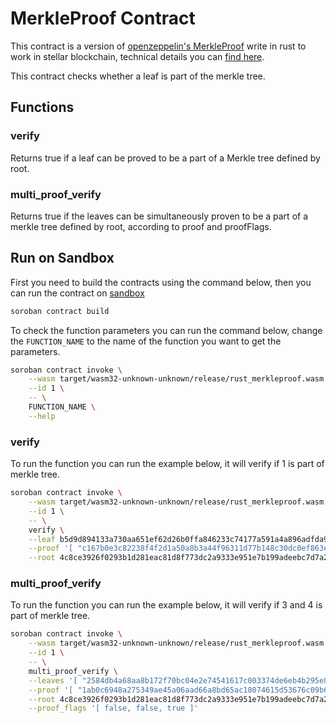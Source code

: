 # MerkleProof Contract
This contract is a version of [openzeppelin's MerkleProof](https://github.com/OpenZeppelin/openzeppelin-contracts/blob/master/contracts/utils/cryptography/MerkleProof.sol) write in rust to work in stellar blockchain, technical details you can [find here](https://docs.openzeppelin.com/contracts/4.x/api/utils#MerkleProof).

This contract checks whether a leaf is part of the merkle tree.

## Functions

### verify
Returns true if a leaf can be proved to be a part of a Merkle tree defined by root.

### multi_proof_verify
Returns true if the leaves can be simultaneously proven to be a part of a merkle tree defined by root, according to proof and proofFlags.

## Run on Sandbox

First you need to build the contracts using the command below, then you can run the contract on [sandbox](https://soroban.stellar.org/docs/getting-started/hello-world#run-on-sandbox)
```bash
soroban contract build
```

To check the function parameters you can run the command below, change the `FUNCTION_NAME` to the name of the function you want to get the parameters.

```bash
soroban contract invoke \
    --wasm target/wasm32-unknown-unknown/release/rust_merkleproof.wasm \
    --id 1 \
    -- \
    FUNCTION_NAME \
    --help
```

### verify
To run the function you can run the example below, it will verify if 1 is part of merkle tree.
```bash
soroban contract invoke \
    --wasm target/wasm32-unknown-unknown/release/rust_merkleproof.wasm \
    --id 1 \
    -- \
    verify \
    --leaf b5d9d894133a730aa651ef62d26b0ffa846233c74177a591a4a896adfda97d22 \
    --proof '[ "c167b0e3c82238f4f2d1a50a8b3a44f96311d77b148c30dc0ef863e1a060dcb6", "673620737675e2755ce8269a99904022d15da8d5843f5aec205cd243ff80240a" ]' \
    --root 4c8ce3926f0293b1d281eac81d8f773dc2a9333e951e7b199adeebc7d7a2ed66
```

### multi_proof_verify
To run the function you can run the example below, it will verify if 3 and 4 is part of merkle tree.
```bash
soroban contract invoke \
    --wasm target/wasm32-unknown-unknown/release/rust_merkleproof.wasm \
    --id 1 \
    -- \
    multi_proof_verify \
    --leaves '[ "2584db4a68aa8b172f70bc04e2e74541617c003374de6eb4b295e823e5beab01",  "c167b0e3c82238f4f2d1a50a8b3a44f96311d77b148c30dc0ef863e1a060dcb6" ]' \
    --proof '[ "1ab0c6948a275349ae45a06aad66a8bd65ac18074615d53676c09b67809099e0", "b5d9d894133a730aa651ef62d26b0ffa846233c74177a591a4a896adfda97d22" ]' \
    --root 4c8ce3926f0293b1d281eac81d8f773dc2a9333e951e7b199adeebc7d7a2ed66 \
    --proof_flags '[ false, false, true ]'
```